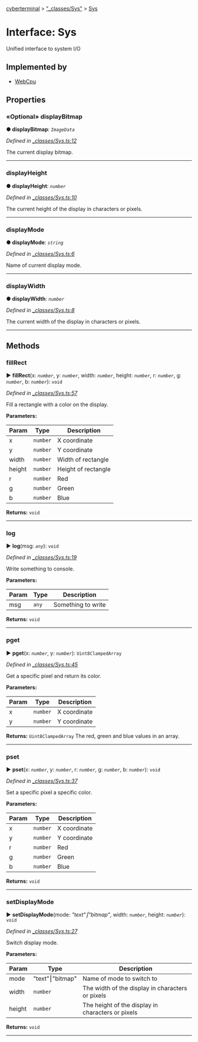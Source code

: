[cyberterminal](../README.md) > ["_classes/Sys"](../modules/__classes_sys_.md) > [Sys](../interfaces/__classes_sys_.sys.md)



# Interface: Sys


Unified interface to system I/O

## Implemented by

* [WebCpu](../classes/_web_cpu_.webcpu.md)


## Properties
<a id="displaybitmap"></a>

### «Optional» displayBitmap

**●  displayBitmap**:  *`ImageData`* 

*Defined in [_classes/Sys.ts:12](https://github.com/FantasyInternet/cyberterminal/blob/HEAD/src/script/_classes/Sys.ts#L12)*



The current display bitmap.




___

<a id="displayheight"></a>

###  displayHeight

**●  displayHeight**:  *`number`* 

*Defined in [_classes/Sys.ts:10](https://github.com/FantasyInternet/cyberterminal/blob/HEAD/src/script/_classes/Sys.ts#L10)*



The current height of the display in characters or pixels.




___

<a id="displaymode"></a>

###  displayMode

**●  displayMode**:  *`string`* 

*Defined in [_classes/Sys.ts:6](https://github.com/FantasyInternet/cyberterminal/blob/HEAD/src/script/_classes/Sys.ts#L6)*



Name of current display mode.




___

<a id="displaywidth"></a>

###  displayWidth

**●  displayWidth**:  *`number`* 

*Defined in [_classes/Sys.ts:8](https://github.com/FantasyInternet/cyberterminal/blob/HEAD/src/script/_classes/Sys.ts#L8)*



The current width of the display in characters or pixels.




___


## Methods
<a id="fillrect"></a>

###  fillRect

► **fillRect**(x: *`number`*, y: *`number`*, width: *`number`*, height: *`number`*, r: *`number`*, g: *`number`*, b: *`number`*): `void`



*Defined in [_classes/Sys.ts:57](https://github.com/FantasyInternet/cyberterminal/blob/HEAD/src/script/_classes/Sys.ts#L57)*



Fill a rectangle with a color on the display.


**Parameters:**

| Param | Type | Description |
| ------ | ------ | ------ |
| x | `number`   |  X coordinate |
| y | `number`   |  Y coordinate |
| width | `number`   |  Width of rectangle |
| height | `number`   |  Height of rectangle |
| r | `number`   |  Red |
| g | `number`   |  Green |
| b | `number`   |  Blue |





**Returns:** `void`





___

<a id="log"></a>

###  log

► **log**(msg: *`any`*): `void`



*Defined in [_classes/Sys.ts:19](https://github.com/FantasyInternet/cyberterminal/blob/HEAD/src/script/_classes/Sys.ts#L19)*



Write something to console.


**Parameters:**

| Param | Type | Description |
| ------ | ------ | ------ |
| msg | `any`   |  Something to write |





**Returns:** `void`





___

<a id="pget"></a>

###  pget

► **pget**(x: *`number`*, y: *`number`*): `Uint8ClampedArray`



*Defined in [_classes/Sys.ts:45](https://github.com/FantasyInternet/cyberterminal/blob/HEAD/src/script/_classes/Sys.ts#L45)*



Get a specific pixel and return its color.


**Parameters:**

| Param | Type | Description |
| ------ | ------ | ------ |
| x | `number`   |  X coordinate |
| y | `number`   |  Y coordinate |





**Returns:** `Uint8ClampedArray`
The red, green and blue values in an array.






___

<a id="pset"></a>

###  pset

► **pset**(x: *`number`*, y: *`number`*, r: *`number`*, g: *`number`*, b: *`number`*): `void`



*Defined in [_classes/Sys.ts:37](https://github.com/FantasyInternet/cyberterminal/blob/HEAD/src/script/_classes/Sys.ts#L37)*



Set a specific pixel a specific color.


**Parameters:**

| Param | Type | Description |
| ------ | ------ | ------ |
| x | `number`   |  X coordinate |
| y | `number`   |  Y coordinate |
| r | `number`   |  Red |
| g | `number`   |  Green |
| b | `number`   |  Blue |





**Returns:** `void`





___

<a id="setdisplaymode"></a>

###  setDisplayMode

► **setDisplayMode**(mode: *"text"⎮"bitmap"*, width: *`number`*, height: *`number`*): `void`



*Defined in [_classes/Sys.ts:27](https://github.com/FantasyInternet/cyberterminal/blob/HEAD/src/script/_classes/Sys.ts#L27)*



Switch display mode.


**Parameters:**

| Param | Type | Description |
| ------ | ------ | ------ |
| mode | "text"⎮"bitmap"   |  Name of mode to switch to |
| width | `number`   |  The width of the display in characters or pixels |
| height | `number`   |  The height of the display in characters or pixels |





**Returns:** `void`





___


